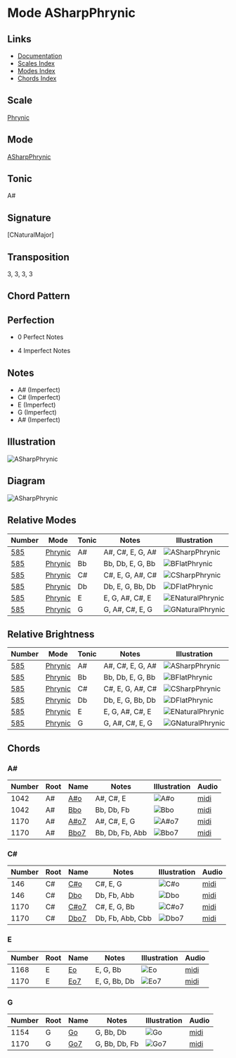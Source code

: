 # Mode ASharpPhrynic

## Links

- [Documentation](README.md)
- [Scales Index](Scales.md)
- [Modes Index](Modes.md)
- [Chords Index](Chords.md)

## Scale

[Phrynic](ScalePhrynic.md)

## Mode

[ASharpPhrynic](ModeASharpPhrynic.md)

## Tonic

A#

## Signature

[CNaturalMajor]

## Transposition

3, 3, 3, 3

## Chord Pattern



## Perfection

 - 0 Perfect Notes

 - 4 Imperfect Notes

## Notes

- A# (Imperfect)
- C# (Imperfect)
- E (Imperfect)
- G (Imperfect)
- A# (Imperfect)

## Illustration

![ASharpPhrynic](ModeASharpPhrynic.png)

## Diagram

![ASharpPhrynic](CircleOfFifthModeASharpPhrynic.png)

## Relative Modes

| Number | Mode | Tonic | Notes | Illustration |
|--------|------|-------|-------|--------------|
| [585](https://ianring.com/musictheory/scales/585) | [Phrynic](ModePhrynic.md) | A# | A#, C#, E, G, A# | ![ASharpPhrynic](ModeASharpPhrynic.png) |
| [585](https://ianring.com/musictheory/scales/585) | [Phrynic](ModePhrynic.md) | Bb | Bb, Db, E, G, Bb | ![BFlatPhrynic](ModeBFlatPhrynic.png) |
| [585](https://ianring.com/musictheory/scales/585) | [Phrynic](ModePhrynic.md) | C# | C#, E, G, A#, C# | ![CSharpPhrynic](ModeCSharpPhrynic.png) |
| [585](https://ianring.com/musictheory/scales/585) | [Phrynic](ModePhrynic.md) | Db | Db, E, G, Bb, Db | ![DFlatPhrynic](ModeDFlatPhrynic.png) |
| [585](https://ianring.com/musictheory/scales/585) | [Phrynic](ModePhrynic.md) | E | E, G, A#, C#, E | ![ENaturalPhrynic](ModeENaturalPhrynic.png) |
| [585](https://ianring.com/musictheory/scales/585) | [Phrynic](ModePhrynic.md) | G | G, A#, C#, E, G | ![GNaturalPhrynic](ModeGNaturalPhrynic.png) |
## Relative Brightness

| Number | Mode | Tonic | Notes | Illustration |
|--------|------|-------|-------|--------------|
| [585](https://ianring.com/musictheory/scales/585) | [Phrynic](ModePhrynic.md) | A# | A#, C#, E, G, A# | ![ASharpPhrynic](CircleOfFifthModeASharpPhrynic.png) |
| [585](https://ianring.com/musictheory/scales/585) | [Phrynic](ModePhrynic.md) | Bb | Bb, Db, E, G, Bb | ![BFlatPhrynic](CircleOfFifthModeBFlatPhrynic.png) |
| [585](https://ianring.com/musictheory/scales/585) | [Phrynic](ModePhrynic.md) | C# | C#, E, G, A#, C# | ![CSharpPhrynic](CircleOfFifthModeCSharpPhrynic.png) |
| [585](https://ianring.com/musictheory/scales/585) | [Phrynic](ModePhrynic.md) | Db | Db, E, G, Bb, Db | ![DFlatPhrynic](CircleOfFifthModeDFlatPhrynic.png) |
| [585](https://ianring.com/musictheory/scales/585) | [Phrynic](ModePhrynic.md) | E | E, G, A#, C#, E | ![ENaturalPhrynic](CircleOfFifthModeENaturalPhrynic.png) |
| [585](https://ianring.com/musictheory/scales/585) | [Phrynic](ModePhrynic.md) | G | G, A#, C#, E, G | ![GNaturalPhrynic](CircleOfFifthModeGNaturalPhrynic.png) |

## Chords

### A#

| Number | Root | Name | Notes | Illustration | Audio |
|--------|------|------|-------|--------------|-------|
| 1042 | A# | [A#o](ChordASharpDiminished.md) | A#, C#, E | ![A#o](ChordASharpDiminishedRootPosition.png) | [midi](ChordASharpDiminishedRootPosition.mid) |
| 1042 | A# | [Bbo](ChordBFlatDiminished.md) | Bb, Db, Fb | ![Bbo](ChordBFlatDiminishedRootPosition.png) | [midi](ChordBFlatDiminishedRootPosition.mid) |
| 1170 | A# | [A#o7](ChordASharpFullDiminishedSeventh.md) | A#, C#, E, G | ![A#o7](ChordASharpFullDiminishedSeventhRootPosition.png) | [midi](ChordASharpFullDiminishedSeventhRootPosition.mid) |
| 1170 | A# | [Bbo7](ChordBFlatFullDiminishedSeventh.md) | Bb, Db, Fb, Abb | ![Bbo7](ChordBFlatFullDiminishedSeventhRootPosition.png) | [midi](ChordBFlatFullDiminishedSeventhRootPosition.mid) |

### C#

| Number | Root | Name | Notes | Illustration | Audio |
|--------|------|------|-------|--------------|-------|
| 146 | C# | [C#o](ChordCSharpDiminished.md) | C#, E, G | ![C#o](ChordCSharpDiminishedRootPosition.png) | [midi](ChordCSharpDiminishedRootPosition.mid) |
| 146 | C# | [Dbo](ChordDFlatDiminished.md) | Db, Fb, Abb | ![Dbo](ChordDFlatDiminishedRootPosition.png) | [midi](ChordDFlatDiminishedRootPosition.mid) |
| 1170 | C# | [C#o7](ChordCSharpFullDiminishedSeventh.md) | C#, E, G, Bb | ![C#o7](ChordCSharpFullDiminishedSeventhRootPosition.png) | [midi](ChordCSharpFullDiminishedSeventhRootPosition.mid) |
| 1170 | C# | [Dbo7](ChordDFlatFullDiminishedSeventh.md) | Db, Fb, Abb, Cbb | ![Dbo7](ChordDFlatFullDiminishedSeventhRootPosition.png) | [midi](ChordDFlatFullDiminishedSeventhRootPosition.mid) |

### E

| Number | Root | Name | Notes | Illustration | Audio |
|--------|------|------|-------|--------------|-------|
| 1168 | E | [Eo](ChordENaturalDiminished.md) | E, G, Bb | ![Eo](ChordENaturalDiminishedRootPosition.png) | [midi](ChordENaturalDiminishedRootPosition.mid) |
| 1170 | E | [Eo7](ChordENaturalFullDiminishedSeventh.md) | E, G, Bb, Db | ![Eo7](ChordENaturalFullDiminishedSeventhRootPosition.png) | [midi](ChordENaturalFullDiminishedSeventhRootPosition.mid) |

### G

| Number | Root | Name | Notes | Illustration | Audio |
|--------|------|------|-------|--------------|-------|
| 1154 | G | [Go](ChordGNaturalDiminished.md) | G, Bb, Db | ![Go](ChordGNaturalDiminishedRootPosition.png) | [midi](ChordGNaturalDiminishedRootPosition.mid) |
| 1170 | G | [Go7](ChordGNaturalFullDiminishedSeventh.md) | G, Bb, Db, Fb | ![Go7](ChordGNaturalFullDiminishedSeventhRootPosition.png) | [midi](ChordGNaturalFullDiminishedSeventhRootPosition.mid) |

